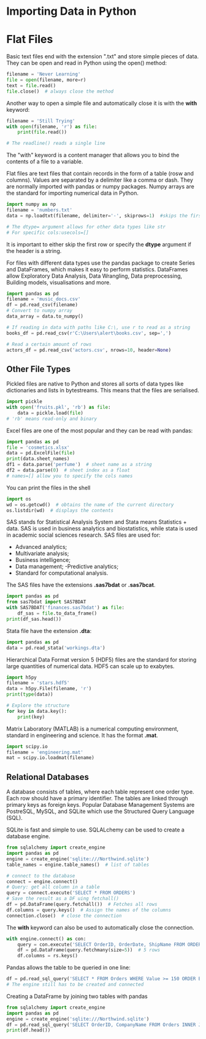 # Importing Data in Python

# Flat Files
Basic text files end with the extension ".txt" and store simple pieces of data. They can be open and read in Python using the open() method:
```python
filename = 'Never Learning'
file = open(filename, more=r)
text = file.read()
file.close()  # always close the method
```
Another way to open a simple file and automatically close it is with the **with** keyword:
```python
filename = 'Still Trying'
with open(filename, 'r') as file:
    print(file.read())

# The readline() reads a single line
```
The "with" keyword is a content manager that allows you to bind the contents of a file to a variable.

Flat files are text files that contain records in the form of a table (rosw and columns). Values are separated by a delimiter like a comma or dash. They are normally imported with pandas or numpy packages. Numpy arrays are the standard for importing numerical data in Python.
```python
import numpy as np
filename = 'numbers.txt'
data = np.loadtxt(filename, delimiter='-', skiprows=1)  #skips the first row (header)

# The dtype= argument allows for other data types like str
# For specific cols:usecols=[]
```
It is important to either skip the first row or specify the **dtype** argument if the header is a string.

For files with different data types use the pandas package to create Series and DataFrames, which makes it easy to perform statistics. DataFrames allow Exploratory Data Analysis, Data Wrangling, Data preprocessing, Building models, visualisations and more.
```python
import pandas as pd
filename = 'music_docs.csv'
df = pd.read_csv(filename)
# Convert to numpy array
data_array = data.to_numpy()

# If reading in data with paths like C:\, use r to read as a string
books_df = pd.read_csv(r'C:\Users\alert\books.csv', sep=',')

# Read a certain amount of rows
actors_df = pd.read_csv('actors.csv', nrows=10, header=None)
```

## Other File Types
Pickled files are native to Python and stores all sorts of data types like dictionaries and lists in bytestreams. This means that the files are serialised.
```python
import pickle
with open('fruits.pkl', 'rb') as file:
    data = pickle.load(file)
# 'rb' means read-only and binary
```
Excel files are one of the most popular and they can be read with pandas:
```python
import pandas as pd
file = 'cosmetics.xlsx'
data = pd.ExcelFile(file)
print(data.sheet_names)
df1 = data.parse('perfume')  # sheet name as a string
df2 = data.parse(0)  # sheet index as a float
# names=[] allow you to specify the cols names
```
You can print the files in the shell
```python
import os
wd = os.getcwd()  # obtains the name of the current directory
os.listdir(wd)  # displays the contents
```

SAS stands for Statistical Analysis System and Stata means Statistics + data. SAS is used in business analytics and biostatistics, while stata is used in academic social sciences research. SAS files are used for:
- Advanced analytics;
- Multivariate analysis;
- Business intelligence;
- Data management;
-Predictive analytics;
- Standard for computational analysis.

The SAS files have the extensions **.sas7bdat** or **.sas7bcat**.
```python
import pandas as pd
from sas7bdat import SAS7BDAT
with SAS7BDAT('finances.sas7bdat') as file:
    df_sas = file.to_data_frame()
print(df_sas.head())
```

Stata file have the extension **.dta**:
```python
import pandas as pd
data = pd.read_stata('workings.dta')
```
Hierarchical Data Format version 5 (HDF5) files are the standard for storing large quantities of numerical data. HDF5 can scale up to exabytes.
```python
import h5py
filename = 'stars.hdf5'
data = h5py.File(filename, 'r')
print(type(data))

# Explore the structure
for key in data.key():
    print(key)
```

Matrix Laboratory (MATLAB) is a numerical computing environment, standard in engineering and science. It has the format **.mat**. 
```python
import scipy.io
filename = 'engineering.mat'
mat = scipy.io.loadmat(filename)
```

## Relational Databases
A database consists of tables, where each table represent one order type. Each row should have a primary identifier. The tables are linked through primary keys as foreign keys. Popular Database Management Systems are PostreSQL, MySQL, and SQLite which use the Structured Query Language (SQL).

SQLite is fast and simple to use. SQLALchemy can be used to create a database engine.
```python
from sqlalchemy import create_engine
import pandas as pd
engine = create_engine('sqlite:///Northwind.sqlite')
table_names = engine.table_names()  # list of tables

# connect to the database
connect = engine.connect()
# Query: get all column in a table
query = connect.execute('SELECT * FROM ORDERS')
# Save the result as a DF uing fetchall()
df = pd.DataFrame(query.fetchall())  # Fetches all rows
df.columns = query.keys()  # Assign the names of the columns
connection.close()  # close the connection
```
The **with** keyword can also be used to automatically close the connection.
```python
with engine.connect() as con:
    query = con.execute('SELECT OrderID, OrderDate, ShipName FROM ORDERS')
    df = pd.DataFrame(query.fetchmany(size=5))  # 5 rows
    df.columns = rs.keys()
```

Pandas allows the table to be queried in one line:
```python
df = pd.read_sql_query('SELECT * FROM Orders WHERE Value >= 150 ORDER BY Date', engine)
# The engine still has to be created and connected
```

Creating a DataFrame by joining two tables with pandas
```python
from sqlalchemy import create_engine
import pandas as pd
engine = create_engine('sqlite:///Northwind.sqlite')
df = pd.read_sql_query('SELECT OrderID, CompanyName FROM Orders INNER JOIN Customers on Orders.CustomerId = Customers.CustomerId', engine)
print(df.head())